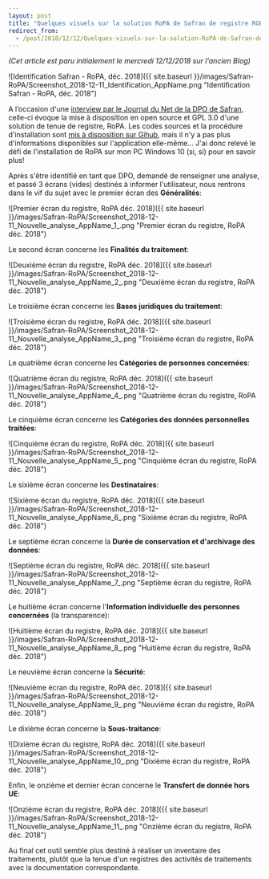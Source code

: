```yaml
---
layout: post
title: "Quelques visuels sur la solution RoPA de Safran de registre RGPD - GDPR"
redirect_from:
  - /post/2018/12/12/Quelques-visuels-sur-la-solution-RoPA-de-Safran-de-registre-RGPD-GDPR
---
```


_(Cet article est paru initialement le mercredi 12/12/2018 sur l'ancien Blog)_

![Identification Safran - RoPA, déc. 2018]({{ site.baseurl }}/images/Safran-RoPA/Screenshot_2018-12-11_Identification_AppName.png "Identification Safran - RoPA, déc. 2018")

A l’occasion d'une [interview par le Journal du Net de la DPO de Safran](https://www.journaldunet.com/solutions/dsi/1419319-marion-ledoux-safran/), celle-ci évoque la mise à disposition en open source et GPL 3.0 d'une solution de tenue de registre, RoPA. Les codes sources et la procédure d'installation sont [mis à disposition sur Gihub](https://github.com/Safran/RoPA), mais il n'y a pas plus d'informations disponibles sur l'application elle-même... J'ai donc relevé le défi de l'installation de RoPA sur mon PC Windows 10 (si, si) pour en savoir plus!

Après s'être identifié en tant que DPO, demandé de renseigner une analyse, et passé 3 écrans (vides) destinés à informer l'utilisateur, nous rentrons dans le vif du sujet avec le premier écran des **Généralités**:

![Premier écran du registre, RoPA déc. 2018]({{ site.baseurl }}/images/Safran-RoPA/Screenshot_2018-12-11_Nouvelle_analyse_AppName_1_.png "Premier écran du registre, RoPA déc. 2018")

Le second écran concerne les **Finalités du traitement**:

![Deuxième écran du registre, RoPA déc. 2018]({{ site.baseurl }}/images/Safran-RoPA/Screenshot_2018-12-11_Nouvelle_analyse_AppName_2_.png "Deuxième écran du registre, RoPA déc. 2018")

Le troisième écran concerne les **Bases juridiques du traitement**:

![Troisième écran du registre, RoPA déc. 2018]({{ site.baseurl }}/images/Safran-RoPA/Screenshot_2018-12-11_Nouvelle_analyse_AppName_3_.png "Troisième écran du registre, RoPA déc. 2018")

Le quatrième écran concerne les **Catégories de personnes concernées**:

![Quatrième écran du registre, RoPA déc. 2018]({{ site.baseurl }}/images/Safran-RoPA/Screenshot_2018-12-11_Nouvelle_analyse_AppName_4_.png "Quatrième écran du registre, RoPA déc. 2018")

Le cinquième écran concerne les **Catégories des données personnelles traitées**:

![Cinquième écran du registre, RoPA déc. 2018]({{ site.baseurl }}/images/Safran-RoPA/Screenshot_2018-12-11_Nouvelle_analyse_AppName_5_.png "Cinquième écran du registre, RoPA déc. 2018")

Le sixième écran concerne les **Destinataires**:

![Sixième écran du registre, RoPA déc. 2018]({{ site.baseurl }}/images/Safran-RoPA/Screenshot_2018-12-11_Nouvelle_analyse_AppName_6_.png "Sixième écran du registre, RoPA déc. 2018")

Le septième écran concerne la **Durée de conservation et d'archivage des données**:

![Septième écran du registre, RoPA déc. 2018]({{ site.baseurl }}/images/Safran-RoPA/Screenshot_2018-12-11_Nouvelle_analyse_AppName_7_.png "Septième écran du registre, RoPA déc. 2018")

Le huitième écran concerne l'**Information individuelle des personnes concernées** (la transparence):

![Huitième écran du registre, RoPA déc. 2018]({{ site.baseurl }}/images/Safran-RoPA/Screenshot_2018-12-11_Nouvelle_analyse_AppName_8_.png "Huitième écran du registre, RoPA déc. 2018")

Le neuvième écran concerne la **Sécurité**:

![Neuvième écran du registre, RoPA déc. 2018]({{ site.baseurl }}/images/Safran-RoPA/Screenshot_2018-12-11_Nouvelle_analyse_AppName_9_.png "Neuvième écran du registre, RoPA déc. 2018")

Le dixième écran concerne la **Sous-traitance**:

![Dixième écran du registre, RoPA déc. 2018]({{ site.baseurl }}/images/Safran-RoPA/Screenshot_2018-12-11_Nouvelle_analyse_AppName_10_.png "Dixième écran du registre, RoPA déc. 2018")

Enfin, le onzième et dernier écran concerne le **Transfert de donnée hors UE**:

![Onzième écran du registre, RoPA déc. 2018]({{ site.baseurl }}/images/Safran-RoPA/Screenshot_2018-12-11_Nouvelle_analyse_AppName_11_.png "Onzième écran du registre, RoPA déc. 2018")

Au final cet outil semble plus destiné à réaliser un inventaire des traitements, plutôt que la tenue d'un registres des activités de traitements avec la documentation correspondante.
